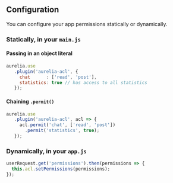 ## Configuration

You can configure your app permissions statically or dynamically.

### Statically, in your `main.js`

#### Passing in an object literal

```js
aurelia.use
   .plugin('aurelia-acl', {
     chat      : ['read', 'post'],
     statistics: true // has access to all statistics
   });
```

#### Chaining `.permit()`

```js
aurelia.use
   .plugin('aurelia-acl', acl => {
     acl.permit('chat', ['read', 'post'])
       .permit('statistics', true);
   });
```

### Dynamically, in your `app.js`

```js
userRequest.get('permissions').then(permissions => {
  this.acl.setPermissions(permissions);
});
```
